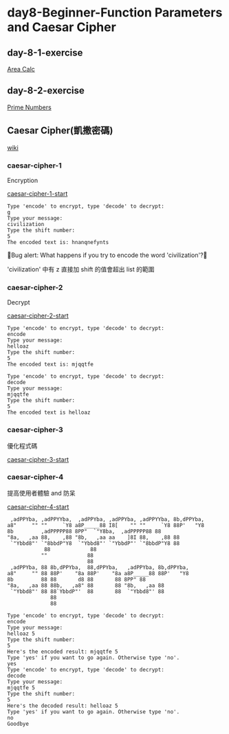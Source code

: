 # day8-Beginner-Function Parameters and Caesar Cipher

## day-8-1-exercise

[Area Calc](https://replit.com/@appbrewery/day-8-start)

## day-8-2-exercise

[Prime Numbers](https://replit.com/@appbrewery/day-8-2-exercise)

## Caesar Cipher(凱撒密碼)

[wiki](https://zh.wikipedia.org/wiki/%E5%87%B1%E6%92%92%E5%AF%86%E7%A2%BC)

### caesar-cipher-1

Encryption

[caesar-cipher-1-start](https://replit.com/@appbrewery/caesar-cipher-1-start)

```
Type 'encode' to encrypt, type 'decode' to decrypt:
g
Type your message:
civilization
Type the shift number:
5
The encoded text is: hnanqnefynts
```

🐛Bug alert: What happens if you try to encode the word 'civilization'?🐛

'civilization' 中有 z 直接加 shift 的值會超出 list 的範圍

### caesar-cipher-2

Decrypt

[caesar-cipher-2-start](https://replit.com/@appbrewery/caesar-cipher-2-start)

```
Type 'encode' to encrypt, type 'decode' to decrypt:
encode
Type your message:
helloaz
Type the shift number:
5
The encoded text is: mjqqtfe

Type 'encode' to encrypt, type 'decode' to decrypt:
decode
Type your message:
mjqqtfe
Type the shift number:
5
The encoded text is helloaz
```

### caesar-cipher-3

優化程式碼

[caesar-cipher-3-start](https://replit.com/@appbrewery/caesar-cipher-3-start)

### caesar-cipher-4

提高使用者體驗 and 防呆

[caesar-cipher-4-start](https://replit.com/@appbrewery/caesar-cipher-4-start)

```
 ,adPPYba, ,adPPYYba,  ,adPPYba, ,adPPYba, ,adPPYYba, 8b,dPPYba,
a8"     "" ""     `Y8 a8P_____88 I8[    "" ""     `Y8 88P'   "Y8
8b         ,adPPPPP88 8PP"  `"Y8ba,  ,adPPPPP88 88
"8a,   ,aa 88,    ,88 "8b,   ,aa aa    ]8I 88,    ,88 88
 `"Ybbd8"' `"8bbdP"Y8  `"Ybbd8"' `"YbbdP"' `"8bbdP"Y8 88
            88             88
           ""             88
                          88
 ,adPPYba, 88 8b,dPPYba,  88,dPPYba,   ,adPPYba, 8b,dPPYba,
a8"     "" 88 88P'    "8a 88P'    "8a a8P_____88 88P'   "Y8
8b         88 88       d8 88       88 8PP" 88
"8a,   ,aa 88 88b,   ,a8" 88       88 "8b,   ,aa 88
 `"Ybbd8"' 88 88`YbbdP"'  88       88  `"Ybbd8"' 88
              88
              88

Type 'encode' to encrypt, type 'decode' to decrypt:
encode
Type your message:
helloaz 5
Type the shift number:
5
Here's the encoded result: mjqqtfe 5
Type 'yes' if you want to go again. Otherwise type 'no'.
yes
Type 'encode' to encrypt, type 'decode' to decrypt:
decode
Type your message:
mjqqtfe 5
Type the shift number:
5
Here's the decoded result: helloaz 5
Type 'yes' if you want to go again. Otherwise type 'no'.
no
Goodbye
```
